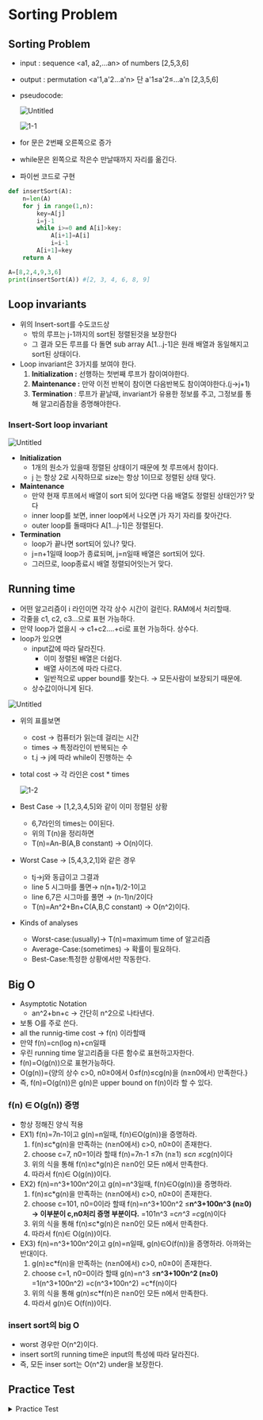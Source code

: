 # Sorting Problem

## Sorting Problem

- input : sequence <a1, a2,...an> of numbers [2,5,3,6]
- output : permutation <a'1,a'2...a'n> 단 a'1≤a'2≤...a'n [2,3,5,6]
- pseudocode:
    
    ![Untitled](https://user-images.githubusercontent.com/76714485/136055785-c0fce6c5-fc0e-4463-8eec-c0c113b1c45d.png)

    ![1-1](https://user-images.githubusercontent.com/76714485/136055832-a85ca841-1f99-466a-91f8-0fe0bfe5d8a2.png)

    
- for 문은 2번째  오른쪽으로 증가
- while문은 왼쪽으로 작은수 만날때까지 자리를 옮긴다.
- 파이썬 코드로 구현

```python
def insertSort(A):
    n=len(A)
    for j in range(1,n):
        key=A[j]
        i=j-1
        while i>=0 and A[i]>key:
            A[i+1]=A[i]
            i=i-1
        A[i+1]=key
    return A

A=[8,2,4,9,3,6]
print(insertSort(A)) #[2, 3, 4, 6, 8, 9]
```

## Loop invariants

- 위의 Insert-sort를 수도코드상
    - 밖의 루프는 j-1까지의 sort된 정렬된것을 보장한다
    - 그 결과 모든 루프를 다 돌면 sub array A[1...j-1]은 원래 배열과 동일해지고 sort된 상태이다.
- Loop invariant은  3가지를 보여야 한다.
    1. **Initialization :** 선행하는 첫번째 루프가 참이여야한다.
    2. **Maintenance :** 만약 이전 반복이 참이면 다음반복도 참이여야한다.(j→j+1)
    3. **Termination** : 루프가 끝날때, invariant가 유용한 정보를 주고, 그정보를 통해 알고리즘참을 증명해야한다.

### Insert-Sort loop invariant

![Untitled](https://user-images.githubusercontent.com/76714485/136055785-c0fce6c5-fc0e-4463-8eec-c0c113b1c45d.png)

- **Initialization**
    - 1개의 원소가 있을때 정렬된 상태이기 때문에 첫 루프에서 참이다.
    - j 는 항상 2로 시작하므로 size는 항상 1이므로 정렬된 상태 맞다.
- **Maintenance**
    - 만약 현재 루프에서 배열이 sort 되어 있다면 다음 배열도 정렬된 상태인가? 맞다
    - inner loop를 보면, inner loop에서 나오면 j가 자기 자리를 찾아간다.
    - outer loop를 돌때마다 A[1...j-1]은 정렬된다.
- **Termination**
    - loop가 끝나면 sort되어 있나? 맞다.
    - j=n+1일때 loop가 종료되며, j=n일때 배열은 sort되어 있다.
    - 그러므로, loop종료시 배열 정렬되어잇는거 맞다.

## Running time

- 어떤 알고리즘이 i 라인이면 각각 상수 시간이 걸린다. RAM에서 처리할때.
- 각줄을 c1, c2, c3...으로 표현 가능하다.
- 만약 loop가 없을시 → c1+c2....+ci로 표현 가능하다. 상수다.
- loop가 있으면
    - input값에 따라 달라진다.
        - 이미 정렬된 배열은 더쉽다.
        - 배열 사이즈에 따라 다르다.
        - 일반적으로 upper bound를 찾는다. → 모든사람이 보장되기 때문에.
    - 상수값이아니게 된다.

![Untitled](https://user-images.githubusercontent.com/76714485/136055785-c0fce6c5-fc0e-4463-8eec-c0c113b1c45d.png)

- 위의 표를보면
    - cost → 컴퓨터가 읽는데 걸리는 시간
    - times → 특정라인이 반복되는 수
    - t.j → j에 따라 while이 진행하는 수
- total cost → 각 라인은 cost * times
    
    ![1-2](https://user-images.githubusercontent.com/76714485/136055920-baec62d5-217a-45ec-8dfa-697873c1a602.png)

    
- Best Case → [1,2,3,4,5]와 같이 이미 정렬된 상황
    - 6,7라인의 times는 0이된다.
    - 위의 T(n)을 정리하면
    - T(n)=An-B(A,B constant) → O(n)이다.
- Worst Case → [5,4,3,2,1]와 같은 경우
    - tj→j와 동급이고 그결과
    - line 5 시그마를 풀면→ n(n+1)/2-1이고
    - line 6,7은  시그마를 풀면 → (n-1)n/2이다
    - T(n)=An^2+Bn+C(A,B,C constant) → O(n^2)이다.
    
- Kinds of analyses
    - Worst-case:(usually)→ T(n)=maximum time of 알고리즘
    - Average-Case:(sometimes) → 확률이 필요하다.
    - Best-Case:특정한 상황에서만 작동한다.

## Big O

- Asymptotic Notation
    - an^2+bn+c → 간단히 n^2으로 나타낸다.
- 보통 O를 주로 쓴다.
- all the runnig-time cost → f(n) 이라할때
- 만약 f(n)=cn(log n)+cn일때
- 우린 running time 알고리즘을 다른 함수로 표현하고자한다.
- f(n)=O(g(n))으로 표현가능하다.
- O(g(n))={양의 상수 c>0, n0≥0에서 0≤f(n)≤cg(n)을 (n≥n0에서) 만족한다.}
- 즉,  f(n)=O(g(n))은 g(n)은 upper bound on f(n)이라 할 수 있다.

### f(n) ∈ O(g(n)) 증명

- 항상 정해진 양식 적용
- EX1) f(n)=7n-1이고 g(n)=n일때,  f(n)∈O(g(n))을 증명하라.
    1. f(n)≤c*g(n)을 만족하는 (n≥n0에서) c>0, n0≥0이 존재한다. 
    2. choose c=7, n0=1이라 할때
    f(n)=7n-1
          ≤7n (n≥1)
          ≤c*n
          ≤c*g(n)이다
    3. 위의 식을 통해 f(n)≥c*g(n)은 n≥n0인 모든 n에서 만족한다.
    4. 따라서 f(n)∈ O(g(n))이다.
- EX2)  f(n)=n^3+100n^2이고 g(n)=n^3일때,  f(n)∈O(g(n))을 증명하라.
    1. f(n)≤c*g(n)을 만족하는 (n≥n0에서) c>0, n0≥0이 존재한다.
    2. choose c=101, n0=0이라 할때
    f(n)=n^3+100n^2
          ≤**n^3+100n^3 (n≥0)**  **→ 이부분이 c,n0처리 증명 부분이다.**
          =101n^3
          =c*n^3
          =c*g(n)이다
    3. 위의 식을 통해 f(n)≤c*g(n)은 n≥n0인 모든 n에서 만족한다.
    4. 따라서 f(n)∈ O(g(n))이다.
- EX3)  f(n)=n^3+100n^2이고 g(n)=n일때,  g(n)∈O(f(n))을 증명하라.  아까와는 반대이다.
    1. g(n)≥c*f(n)을 만족하는 (n≥n0에서) c>0, n0≥0이 존재한다.
    2. choose c=1, n0=0이라 할때
    g(n)=n^3
          ≤**n^3+100n^2 (n≥0)**
          =1(n^3+100n^2)
          =c(n^3+100n^2)
          =c*f(n)이다
    3. 위의 식을 통해 g(n)≤c*f(n)은 n≥n0인 모든 n에서 만족한다.
    4. 따라서 g(n)∈ O(f(n))이다.

### insert sort의 big O

- worst 경우만 O(n^2)이다.
- insert sort의 running time은 input의 특성에 따라 달라진다.
- 즉, 모든 inser sort는 O(n^2) under을 보장한다.

## Practice Test

<details>
<summary>Practice Test</summary>
      
### 문제1

![t1-1](https://user-images.githubusercontent.com/76714485/136055961-0bb3fff9-821b-45bb-b015-854e1a7d9032.png)


### 해설1

![a1](https://user-images.githubusercontent.com/76714485/136055979-d07583e1-a541-4465-9a1d-d370da7ef538.png)


![a2](https://user-images.githubusercontent.com/76714485/136055990-8850f5ac-add9-4ea8-866e-d666ab990176.png)


![a3](https://user-images.githubusercontent.com/76714485/136056009-53eca311-d713-4513-84cd-e87fb2bb3e45.png)


![a4](https://user-images.githubusercontent.com/76714485/136056023-b6e64426-1ec9-4176-838c-9466f53baefb.png)


### 문제2

![t1-2](https://user-images.githubusercontent.com/76714485/136056042-72f2fb6c-b720-4514-b8d8-59836074aede.png)


### 해설2

- EX2-1)  f(n)=2n^3+10n^2이고 g(n)=3n^3일때,  f(n)∈O(g(n))을 증명하라.
    1. f(n)≤c*g(n)을 만족하는 (n≥n0에서) c>0, n0≥0이 존재한다.
    2. choose c=1, n0=10이라 할때
    f(n)=2n^3+10n^2
          ≤3n^3 **(n≥10)**  **→ 그래프를 이용하여 증명가능**
          =1*3n^3
          =c*3n^3
          =c*g(n)이다
    3. 위의 식을 통해 f(n)≤c*g(n)은 n≥n0인 모든 n에서 만족한다.
    4. 따라서 f(n)∈ O(g(n))이다.
- EX2-2)  f(n)=2n^3+10n^2이고 g(n)=3n^3일때,,  g(n)∈O(f(n))을 증명하라.  아까와는 반대이다.
    1. g(n)≥c*f(n)을 만족하는 (n≥n0에서) c>0, n0≥0이 존재한다.
    2. choose c=2, n0=0이라 할때
    g(n)=3n^3
          ≤4**n^3+20n^2 (n≥0) → 그래프를 이용하여 증명가능**
          =2(2n^3+10n^2)
          =c(2n^3+10n^2)
          =c*f(n)이다
    3. 위의 식을 통해 g(n)≤c*f(n)은 n≥n0인 구간에서 모든 n에서 만족한다.
    4. 따라서 g(n)∈ O(f(n))이다.
    
    궁금증 : 증명법 그래프 가능한지.
    

### 문제3

![t1-3](https://user-images.githubusercontent.com/76714485/136056084-cf587a40-6ba1-45d2-bbf7-d990d3a36a2c.png)



### 해설

- (1)
    
    ![a-3-1](https://user-images.githubusercontent.com/76714485/136056327-8da2acf1-edea-4656-9a9f-3f7b62fbb777.png)

    
- (2)
    
    ![a-3-2-2](https://user-images.githubusercontent.com/76714485/136057532-c3a24203-191a-455f-861c-fa68cf56b7c0.PNG)


    
- 
    
    ```python
    def min_max_lin(L):
        min=L[0]
        max=L[0]
        for e in L:
            if max<e:
                max=e
            if min>e:
                min=e
        return (min,max)
    
    L=[2,3,7,1]
    print(min_max_lin(L)) #(1,7)
    ```

</details>


